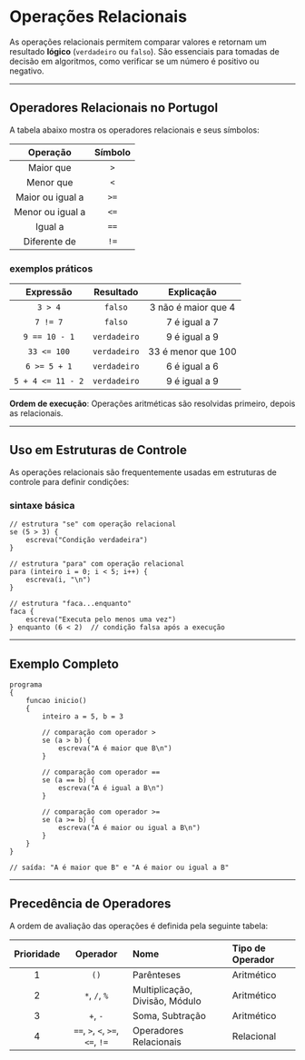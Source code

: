 # Operações Relacionais
As operações relacionais permitem comparar valores e retornam um resultado **lógico** (`verdadeiro` ou `falso`). São essenciais para tomadas de decisão em algoritmos, como verificar se um número é positivo ou negativo.

---

## Operadores Relacionais no Portugol
A tabela abaixo mostra os operadores relacionais e seus símbolos:

| Operação           | Símbolo |
| :----------------: | :-----: |
| Maior que          | `>`     |
| Menor que          | `<`     |
| Maior ou igual a   | `>=`    |
| Menor ou igual a   | `<=`    |
| Igual a            | `==`    |
| Diferente de       | `!=`    |

### exemplos práticos
| Expressão          | Resultado   | Explicação          |
| :----------------: | :---------: | :-----------------: |
| `3 > 4`            | `falso`     | 3 não é maior que 4 |
| `7 != 7`           | `falso`     | 7 é igual a 7       |
| `9 == 10 - 1`      | `verdadeiro`| 9 é igual a 9       |
| `33 <= 100`        | `verdadeiro`| 33 é menor que 100  |
| `6 >= 5 + 1`       | `verdadeiro`| 6 é igual a 6       |
| `5 + 4 <= 11 - 2`  | `verdadeiro`| 9 é igual a 9       |

**Ordem de execução**: Operações aritméticas são resolvidas primeiro, depois as relacionais.

---

## Uso em Estruturas de Controle
As operações relacionais são frequentemente usadas em estruturas de controle para definir condições:

### sintaxe básica
```portugol
// estrutura "se" com operação relacional
se (5 > 3) {
    escreva("Condição verdadeira")
}

// estrutura "para" com operação relacional
para (inteiro i = 0; i < 5; i++) {
    escreva(i, "\n")
}

// estrutura "faca...enquanto"
faca {
    escreva("Executa pelo menos uma vez")
} enquanto (6 < 2)  // condição falsa após a execução
```

---

## Exemplo Completo
```portugol
programa
{
    funcao inicio()
    {
        inteiro a = 5, b = 3

        // comparação com operador >
        se (a > b) {
            escreva("A é maior que B\n")
        }

        // comparação com operador ==
        se (a == b) {
            escreva("A é igual a B\n")
        }

        // comparação com operador >=
        se (a >= b) {
            escreva("A é maior ou igual a B\n")
        }
    }
}

// saída: "A é maior que B" e "A é maior ou igual a B"
```

---

## Precedência de Operadores
A ordem de avaliação das operações é definida pela seguinte tabela:

| Prioridade | Operador         | Nome               | Tipo de Operador       |
| :--------: | :--------------: | :----------------- | :--------------------- |
| 1          | `()`             | Parênteses         | Aritmético             |
| 2          | `*`, `/`, `%`    | Multiplicação, Divisão, Módulo | Aritmético |
| 3          | `+`, `-`         | Soma, Subtração    | Aritmético             |
| 4          | `==`, `>`, `<`, `>=`, `<=`, `!=` | Operadores Relacionais | Relacional |
